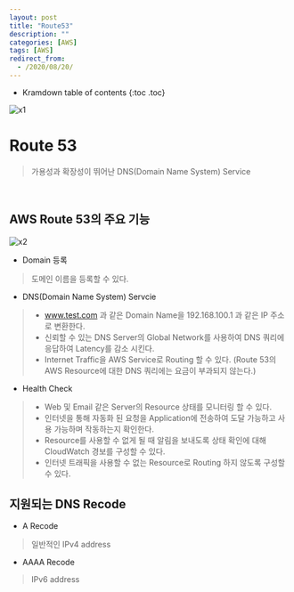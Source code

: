 ```yaml
---
layout: post
title: "Route53"
description: ""
categories: [AWS]
tags: [AWS]
redirect_from:
  - /2020/08/20/
---
```


* Kramdown table of contents
{:toc .toc}

![x1](https://user-images.githubusercontent.com/69279022/90869091-b5259d80-e3d2-11ea-857f-f35cdb6361aa.png)

# Route 53
> 가용성과 확장성이 뛰어난 DNS(Domain Name System) Service




<br>

## AWS Route 53의 주요 기능

![x2](https://user-images.githubusercontent.com/69279022/90869265-f0c06780-e3d2-11ea-8d04-f2a0eb5a68f8.png)


- Domain 등록

> 도메인 이름을 등록할 수 있다.   

- DNS(Domain Name System) Servcie

> - www.test.com 과 같은 Domain Name을 192.168.100.1 과 같은 IP 주소로 변환한다.   
> - 신뢰할 수 있는 DNS Server의 Global Network를 사용하여 DNS 쿼리에 응답하여 Latency를 감소 시킨다.   
> - Internet Traffic을 AWS Service로 Routing 할 수 있다. (Route 53의 AWS Resource에 대한 DNS 쿼리에는 요금이 부과되지 않는다.)   

- Health Check

> - Web 및 Email 같은 Server의 Resource 상태를 모니터링 할 수 있다.   
> - 인터넷을 통해 자동화 된 요청을 Application에 전송하여 도달 가능하고 사용 가능하며 작동하는지 확인한다.   
> - Resource를 사용할 수 없게 될 때 알림을 보내도록 상태 확인에 대해 CloudWatch 경보를 구성할 수 있다.   
> - 인터넷 트래픽을 사용할 수 없는 Resource로 Routing 하지 않도록 구성할 수 있다.   

## 지원되는 DNS Recode

- A Recode

> 일반적인 IPv4 address   

- AAAA Recode

> IPv6 address   
